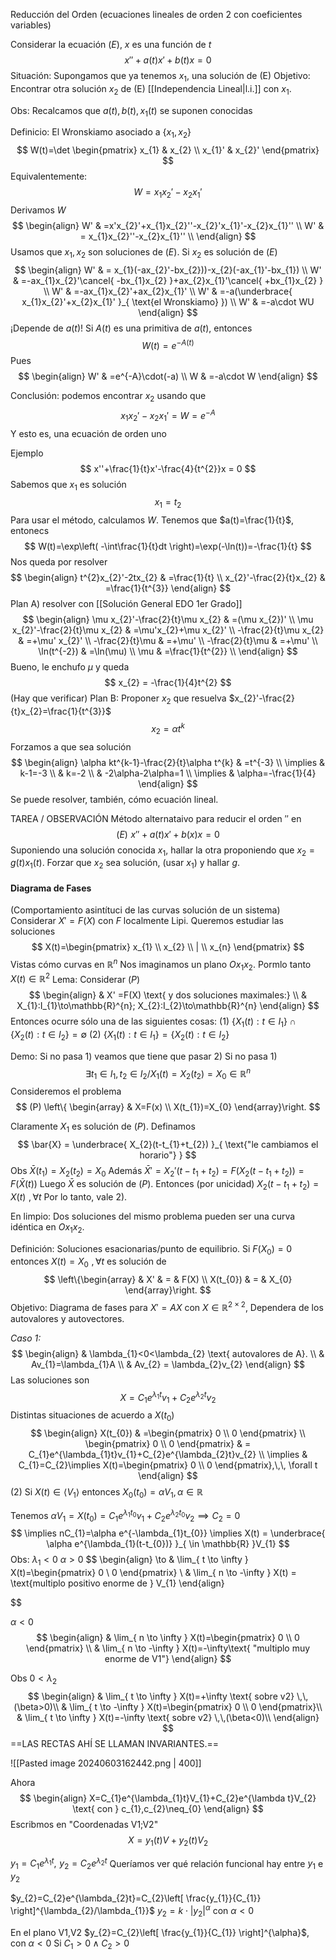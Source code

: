 Reducción del Orden (ecuaciones lineales de orden 2 con coeficientes variables)

Considerar la ecuación $(E)$, $x$ es una función de $t$
$$
x''+a(t)x'+b(t)x = 0
$$
Situación: Supongamos que ya tenemos $x_{1}$, una solución de (E)
Objetivo: Encontrar otra solución $x_{2}$ de (E) [[Independencia Lineal|l.i.]] con $x_{1}$.

Obs: Recalcamos que $a(t),b(t),x_{1}(t)$ se suponen conocidas

Definicio:
El Wronskiamo asociado a $\{ x_{1},x_{2} \}$
$$
W(t)=\det \begin{pmatrix}
x_{1} & x_{2} \\
x_{1}' & x_{2}'
\end{pmatrix}
$$
Equivalentemente: 
$$
W = x_{1}x_{2}'-x_{2}x_{1}'
$$
Derivamos $W$
$$
\begin{align}
W' & =x'x_{2}'+x_{1}x_{2}''-x_{2}'x_{1}'-x_{2}x_{1}'' \\
W' & = x_{1}x_{2}''-x_{2}x_{1}'' \\
\end{align}
$$
Usamos que $x_{1},x_{2}$ son soluciones de $(E)$.
Si $x_{2}$ es solución de $(E)$
$$
\begin{align}
W' & = x_{1}(-ax_{2}'-bx_{2}))-x_{2}(-ax_{1}'-bx_{1}) \\
W' & =-ax_{1}x_{2}'\cancel{ -bx_{1}x_{2} }+ax_{2}x_{1}'\cancel{ +bx_{1}x_{2} } \\
W' & =-ax_{1}x_{2}'+ax_{2}x_{1}' \\
W' & =-a(\underbrace{ x_{1}x_{2}'+x_{2}x_{1}' }_{ \text{el Wronskiamo} }) \\
W' & =-a\cdot WU 
\end{align}
$$
¡Depende de $a(t)$!
Si $A(t)$ es una primitiva de $a(t)$, entonces
$$
W(t)=e^{-A(t)}
$$
Pues
$$
\begin{align}
W' & =e^{-A}\cdot(-a) \\
W & =-a\cdot W
\end{align}
$$

Conclusión:
podemos encontrar $x_{2}$ usando que
$$
x_{1}x_{2}'-x_{2}x_{1}' = W = e^{-A}
$$
Y esto es, una ecuación de orden uno

Ejemplo
$$
x''+\frac{1}{t}x'-\frac{4}{t^{2}}x = 0
$$
Sabemos que $x_{1}$ es solución
$$
x_{1}=t_{2}
$$
Para usar el método, calculamos $W$.
Tenemos que $a(t)=\frac{1}{t}$, entonecs
$$
W(t)=\exp\left( -\int\frac{1}{t}dt \right)=\exp(-\ln(t))=-\frac{1}{t}
$$
Nos queda por resolver
$$
\begin{align}
t^{2}x_{2}'-2tx_{2} & =\frac{1}{t} \\
x_{2}'-\frac{2}{t}x_{2} & =\frac{1}{t^{3}}
\end{align}
$$
Plan A) resolver con [[Solución General EDO 1er Grado]]
$$
\begin{align}
\mu x_{2}'-\frac{2}{t}\mu x_{2} & =(\mu x_{2})' \\
\mu x_{2}'-\frac{2}{t}\mu x_{2} & =\mu'x_{2}+\mu x_{2}' \\
-\frac{2}{t}\mu x_{2} & =+\mu' x_{2}' \\
-\frac{2}{t}\mu & =+\mu' \\
-\frac{2}{t}\mu & =+\mu' \\
\ln(t^{-2}) & =\ln(\mu) \\
\mu & =\frac{1}{t^{2}} \\
\end{align}
$$
Bueno, le enchufo $\mu$ y queda
$$
x_{2} = -\frac{1}{4}t^{2}
$$
(Hay que verificar)
Plan B: Proponer $x_{2}$ que resuelva $x_{2}'-\frac{2}{t}x_{2}=\frac{1}{t^{3}}$
$$
x_{2}=\alpha t^{k}
$$
Forzamos a que sea solución
$$
\begin{align}
\alpha kt^{k-1}-\frac{2}{t}\alpha t^{k} & =t^{-3} \\
 \implies &  k-1=-3 \\
  & k=-2 \\
 & -2\alpha-2\alpha=1 \\
\implies & \alpha=-\frac{1}{4}
\end{align}
$$
Se puede resolver, también, cómo ecuación lineal.

TAREA / OBSERVACIÓN
Método alternataivo para reducir el orden $''$ en
$$
(E)\,\, x''+a(t)x'+b(x)x=0
$$
Suponiendo una solución conocida $x_{1}$, hallar la otra proponiendo que $x_{2}=g(t)x_{1}(t)$.
Forzar que $x_{2}$ sea solución, (usar $x_{1}$) y hallar $g$.

#### Diagrama de Fases
(Comportamiento asintítuci de las curvas solución de un sistema)
Considerar $X'=F(X)$ con $F$ localmente Lipi.
Queremos estudiar las soluciones 
$$
X(t)=\begin{pmatrix}
x_{1} \\
x_{2} \\
| \\
x_{n}
\end{pmatrix}
$$
Vistas cómo curvas en $\mathbb{R}^{n}$
Nos imaginamos un plano $Ox_{1}x_{2}$. Pormlo tanto $X(t)\in\mathbb{R}^{2}$
Lema:
Considerar $(P)$
$$
\begin{align}
 & X' =F(X) \text{ y dos soluciones maximales:} \\
 & X_{1}:I_{1}\to\mathbb{R}^{n}; X_{2}:I_{2}\to\mathbb{R}^{n}
\end{align}
$$
Entonces ocurre sólo una de las siguientes cosas:
(1) $\{X_{1}(t): t\in I_{1}\}\cap \{ X_{2}(t):t \in I_{2} \} = \emptyset$
(2) $\{X_{1}(t):t \in I_{1}\} = \{ X_{2}(t): t \in I_{2} \}$

Demo: Si no pasa 1) veamos que tiene que pasar 2)
Si no pasa 1)
$$
\exists t_{1} \in I_{1}, t_{2} \in I_{2}/X_{1}(t)=X_{2}(t_{2})=X_{0}\in \mathbb{R}^{n}
$$
Consideremos el problema
$$
(P) \left\{ \begin{array}
& X=F(x) \\
X(t_{1})=X_{0}
\end{array}\right.
$$

Claramente $X_{1}$ es solución de $(P)$.
Definamos
$$
\bar{X} = \underbrace{ X_{2}(t-t_{1}+t_{2}) }_{ \text{"le cambiamos el horario"} }
$$
Obs $\bar{X}(t_{1})=X_{2}(t_{2})=X_{0}$
Además $\bar{X}' = X_{2}'(t-t_{1}+t_{2})=F(X_{2}(t-t_{1}+t_{2}))=F(\bar{X}(t))$
Luego $\bar{X}$ es solución de $(P)$. Entonces (por unicidad) $X_{2}(t-t_{1}+t_{2})=X(t)\,\,, \forall t$
Por lo tanto, vale 2).

En limpio:
Dos soluciones del mismo problema pueden ser una curva idéntica en $Ox_{1}x_{2}$.

Definición: Soluciones esacionarias/punto de equilibrio.
Si $F(X_{0})=0$ entonces $X(t)=X_{0}\,\,, \forall t$ es solución de
$$
\left\{\begin{array}
 & X' & = & F(X) \\
X(t_{0}) & = & X_{0}
\end{array}\right.
$$
Objetivo:
Diagrama de fases para $X'=AX$ con $X \in \mathbb{R}^{2\times 2}$,
Dependera de los autovalores y autovectores.

*Caso 1:*
$$
\begin{align}
 & \lambda_{1}<0<\lambda_{2} \text{ autovalores de A}. \\
 & Av_{1}=\lambda_{1}A \\
 & Av_{2} = \lambda_{2}v_{2}
\end{align}
$$
Las soluciones son
$$
X=C_{1}e^{\lambda_{1} t}v_{1}+C_{2}e^{\lambda_{2}t}v_{2}
$$
Distintas situaciones de acuerdo a $X(t_{0})$
$$
\begin{align}
X(t_{0}) & =\begin{pmatrix}
0 \\
0
\end{pmatrix} \\
\begin{pmatrix}
0 \\
0
\end{pmatrix} & = C_{1}e^{\lambda_{1}t}v_{1}+C_{2}e^{\lambda_{2}t}v_{2} \\
\implies & C_{1}=C_{2}\implies X(t)=\begin{pmatrix}
0 \\
0
\end{pmatrix},\,\, \forall t
\end{align}
$$
(2) Si $X(t)\in \langle V_{1}\rangle$ entonces  $X_{0}(t_{0})=\alpha V_{1}, \alpha \in\mathbb{R}$

Tenemos $\alpha V_{1} = X(t_{0}) = C_{1}e^{\lambda_{1} t_{0}}v_{1}+C_{2}e^{\lambda_{2} t_{0}}v_{2}\implies C_{2}=0$
$$
\implies nC_{1}=\alpha e^{-\lambda_{1}t_{0}} \implies X(t) = \underbrace{ \alpha e^{\lambda_{1}(t-t_{0})} }_{ \in \mathbb{R} }V_{1}
$$
Obs: $\lambda_{1}<0$
$\alpha>0$
$$
\begin{align}
\to &  \lim_{ t \to \infty } X(t)=\begin{pmatrix}
0 \\
0
\end{pmatrix} \\
 & \lim_{ n \to -\infty } X(t) = \text{multiplo positivo enorme de } V_{1}
\end{align}

$$

$\alpha<0$
$$
\begin{align}
 & \lim_{ n \to \infty } X(t)=\begin{pmatrix}
0 \\
0
\end{pmatrix} \\
 & \lim_{ n \to -\infty } X(t)=-\infty\text{ "multiplo muy enorme de V1"}
\end{align}
$$

Obs $0<\lambda_{2}$
$$
\begin{align}
 & \lim_{ t \to \infty } X(t)=+\infty \text{ sobre v2} \,\,(\beta>0)\\
 & \lim_{ t \to -\infty } X(t)=\begin{pmatrix}
0 \\
0
\end{pmatrix}\\
 & \lim_{ t \to \infty } X(t)=-\infty \text{ sobre v2} \,\,(\beta<0)\\
\end{align}
$$
==LAS RECTAS AHÍ SE LLAMAN INVARIANTES.==

![[Pasted image 20240603162442.png | 400]]

Ahora 
$$
\begin{align}
X=C_{1}e^{\lambda_{1}t}V_{1}+C_{2}e^{\lambda t}V_{2} \text{ con } c_{1},c_{2}\neq_{0}
\end{align}
$$
Escribmos en "Coordenadas V1;V2"
$$
X=y_{1}(t)V+y_{2}(t)V_{2}
$$

$y_{1}=C_{1}e^{\lambda_{1}t},\,\,y_{2}=C_{2}e^{\lambda_{2}t}$
Queríamos ver qué relación funcional hay entre $y_{1}$  e $y_{2}$

$y_{2}=C_{2}e^{\lambda_{2}t}=C_{2}\left[ \frac{y_{1}}{C_{1}} \right]^{\lambda_{2}/\lambda_{1}}$
$y_{2}=k\cdot|y_{2}|^{\alpha}$ con $\alpha<0$

En el plano V1,V2
$y_{2}=C_{2}\left[ \frac{y_{1}}{C_{1}} \right]^{\alpha}$, con $\alpha<0$
Si $C_{1}>0 \land C_{2}>0$

